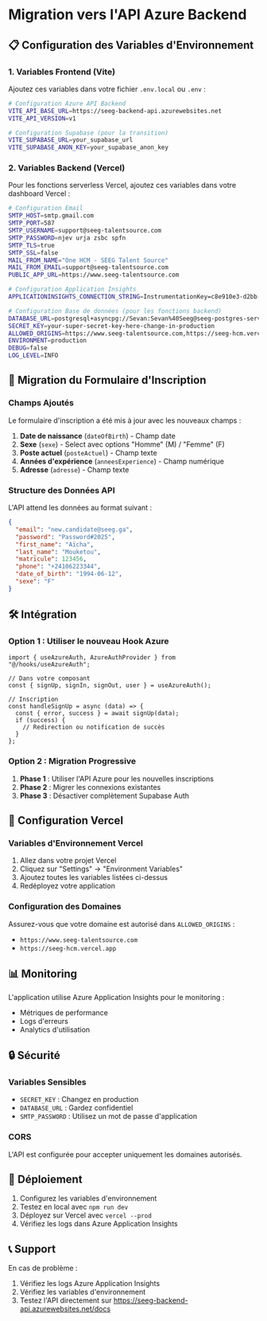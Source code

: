 # Migration vers l'API Azure Backend

## 📋 Configuration des Variables d'Environnement

### 1. Variables Frontend (Vite)

Ajoutez ces variables dans votre fichier `.env.local` ou `.env` :

```bash
# Configuration Azure API Backend
VITE_API_BASE_URL=https://seeg-backend-api.azurewebsites.net
VITE_API_VERSION=v1

# Configuration Supabase (pour la transition)
VITE_SUPABASE_URL=your_supabase_url
VITE_SUPABASE_ANON_KEY=your_supabase_anon_key
```

### 2. Variables Backend (Vercel)

Pour les fonctions serverless Vercel, ajoutez ces variables dans votre dashboard Vercel :

```bash
# Configuration Email
SMTP_HOST=smtp.gmail.com
SMTP_PORT=587
SMTP_USERNAME=support@seeg-talentsource.com
SMTP_PASSWORD=njev urja zsbc spfn
SMTP_TLS=true
SMTP_SSL=false
MAIL_FROM_NAME="One HCM - SEEG Talent Source"
MAIL_FROM_EMAIL=support@seeg-talentsource.com
PUBLIC_APP_URL=https://www.seeg-talentsource.com

# Configuration Application Insights
APPLICATIONINSIGHTS_CONNECTION_STRING=InstrumentationKey=c8e910e3-d2bb-4ad3-9b3b-f90dfe956f55;IngestionEndpoint=https://francecentral-1.in.applicationinsights.azure.com/;LiveEndpoint=https://francecentral.livediagnostics.monitor.azure.com/;ApplicationId=af694a89-62bb-40dc-8dba-3c2047d376b4

# Configuration Base de données (pour les fonctions backend)
DATABASE_URL=postgresql+asyncpg://Sevan:Sevan%40Seeg@seeg-postgres-server.postgres.database.azure.com:5432/postgres
SECRET_KEY=your-super-secret-key-here-change-in-production
ALLOWED_ORIGINS=https://www.seeg-talentsource.com,https://seeg-hcm.vercel.app/
ENVIRONMENT=production
DEBUG=false
LOG_LEVEL=INFO
```

## 🔄 Migration du Formulaire d'Inscription

### Champs Ajoutés

Le formulaire d'inscription a été mis à jour avec les nouveaux champs :

1. **Date de naissance** (`dateOfBirth`) - Champ date
2. **Sexe** (`sexe`) - Select avec options "Homme" (M) / "Femme" (F)
3. **Poste actuel** (`posteActuel`) - Champ texte
4. **Années d'expérience** (`anneesExperience`) - Champ numérique
5. **Adresse** (`adresse`) - Champ texte

### Structure des Données API

L'API attend les données au format suivant :

```json
{
  "email": "new.candidate@seeg.ga",
  "password": "Password#2025",
  "first_name": "Aïcha",
  "last_name": "Mouketou",
  "matricule": 123456,
  "phone": "+24106223344",
  "date_of_birth": "1994-06-12",
  "sexe": "F"
}
```

## 🛠️ Intégration

### Option 1 : Utiliser le nouveau Hook Azure

```tsx
import { useAzureAuth, AzureAuthProvider } from "@/hooks/useAzureAuth";

// Dans votre composant
const { signUp, signIn, signOut, user } = useAzureAuth();

// Inscription
const handleSignUp = async (data) => {
  const { error, success } = await signUp(data);
  if (success) {
    // Redirection ou notification de succès
  }
};
```

### Option 2 : Migration Progressive

1. **Phase 1** : Utiliser l'API Azure pour les nouvelles inscriptions
2. **Phase 2** : Migrer les connexions existantes
3. **Phase 3** : Désactiver complètement Supabase Auth

## 🔧 Configuration Vercel

### Variables d'Environnement Vercel

1. Allez dans votre projet Vercel
2. Cliquez sur "Settings" → "Environment Variables"
3. Ajoutez toutes les variables listées ci-dessus
4. Redéployez votre application

### Configuration des Domaines

Assurez-vous que votre domaine est autorisé dans `ALLOWED_ORIGINS` :
- `https://www.seeg-talentsource.com`
- `https://seeg-hcm.vercel.app`

## 📊 Monitoring

L'application utilise Azure Application Insights pour le monitoring :
- Métriques de performance
- Logs d'erreurs
- Analytics d'utilisation

## 🔒 Sécurité

### Variables Sensibles

- `SECRET_KEY` : Changez en production
- `DATABASE_URL` : Gardez confidentiel
- `SMTP_PASSWORD` : Utilisez un mot de passe d'application

### CORS

L'API est configurée pour accepter uniquement les domaines autorisés.

## 🚀 Déploiement

1. Configurez les variables d'environnement
2. Testez en local avec `npm run dev`
3. Déployez sur Vercel avec `vercel --prod`
4. Vérifiez les logs dans Azure Application Insights

## 📞 Support

En cas de problème :
1. Vérifiez les logs Azure Application Insights
2. Vérifiez les variables d'environnement
3. Testez l'API directement sur https://seeg-backend-api.azurewebsites.net/docs
